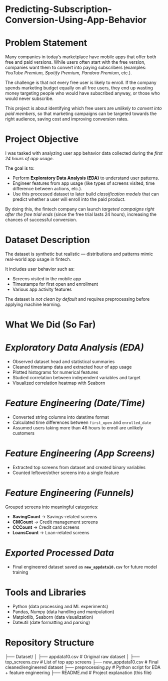 # Predicting-Subscription-Conversion-Using-App-Behavior

# Problem Statement

Many companies in today’s marketplace have mobile apps that offer both free and paid versions. While users often start with the free version, companies want them to convert into paying subscribers (examples: _YouTube Premium, Spotify Premium, Pandora Premium_, etc.).

The challenge is that not every free user is likely to enroll. If the company spends marketing budget equally on all free users, they end up wasting money targeting people who would have subscribed anyway, or those who would never subscribe.

This project is about identifying which free users are _unlikely to convert into paid members_, so that marketing campaigns can be targeted towards the right audience, saving cost and improving conversion rates.

# Project Objective

I was tasked with analyzing user app behavior data collected during the _first 24 hours of app usage_.

The goal is to:

- Perform **Exploratory Data Analysis (EDA)** to understand user patterns.
- Engineer features from app usage (like types of screens visited, time difference between actions, etc.).
- Use this processed dataset to later build _classification models_ that can predict whether a user will enroll into the paid product.

By doing this, the fintech company can launch _targeted campaigns right after the free trial ends_ (since the free trial lasts 24 hours), increasing the chances of successful conversion.

# Dataset Description

The dataset is synthetic but realistic — distributions and patterns mimic real-world app usage in fintech.

It includes user behavior such as:

- Screens visited in the mobile app
- Timestamps for first open and enrollment
- Various app activity features

The dataset is _not clean by default_ and requires preprocessing before applying machine learning.

# What We Did (So Far)

# _Exploratory Data Analysis (EDA)_

- Observed dataset head and statistical summaries
- Cleaned timestamp data and extracted hour of app usage
- Plotted histograms for numerical features
- Studied correlation between independent variables and target
- Visualized correlation heatmap with Seaborn

# _Feature Engineering (Date/Time)_

- Converted string columns into datetime format
- Calculated time differences between `first_open` and `enrolled_date`
- Assumed users taking more than 48 hours to enroll are unlikely customers

# _Feature Engineering (App Screens)_

- Extracted top screens from dataset and created binary variables
- Counted leftover/other screens into a single feature

# _Feature Engineering (Funnels)_

Grouped screens into meaningful categories:

- **SavingCount** → Savings-related screens
- **CMCount** → Credit management screens
- **CCCount** → Credit card screens
- **LoansCount** → Loan-related screens

# _Exported Processed Data_

- Final engineered dataset saved as **`new_appdata10.csv`** for future model training

# Tools and Libraries

- Python (data processing and ML experiments)
- Pandas, Numpy (data handling and manipulation)
- Matplotlib, Seaborn (data visualization)
- Dateutil (date formatting and parsing)

# Repository Structure

├── Dataset/
│ ├── appdata10.csv # Original raw dataset
│ ├── top_screens.csv # List of top app screens
├── new_appdata10.csv # Final cleaned/engineered dataset
├── preprocessing.py # Python script for EDA + feature engineering
├── README.md # Project explanation (this file)
